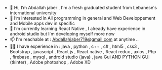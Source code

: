 - 👋 Hi, I’m Abdallah jaber , I'm a fresh graduated student from Lebanese's international university 
- 👀 I’m interested in All programming in general and Web Developpement and Mobile apps dev in specific 
- 🌱 I’m currently learning React Native , I already have experience in android studio but I'm developing myself more now
- 📫 I'm reachable at : Abdallahjaber719@gmail.com at anytime .. 
- 💪🏾 I have experience in : java , python , c++ , c# , html5 , css3 , Bootstrap , javascript , React js , React native , React redux , axios , Php , firebase ,
                             mysql , android studio (java) , java Gui AND PYTHON GUI (tkinter) , Adobe photoshop , Adobe XD

